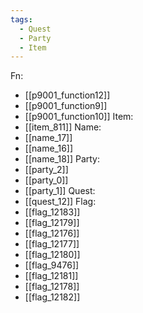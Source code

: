 ```yaml
---
tags:
  - Quest
  - Party
  - Item
---
```

Fn:
- [[p9001_function12]]
- [[p9001_function9]]
- [[p9001_function10]]
Item:
- [[item_811]]
Name:
- [[name_17]]
- [[name_16]]
- [[name_18]]
Party:
- [[party_2]]
- [[party_0]]
- [[party_1]]
Quest:
- [[quest_12]]
Flag:
- [[flag_12183]]
- [[flag_12179]]
- [[flag_12176]]
- [[flag_12177]]
- [[flag_12180]]
- [[flag_9476]]
- [[flag_12181]]
- [[flag_12178]]
- [[flag_12182]]

